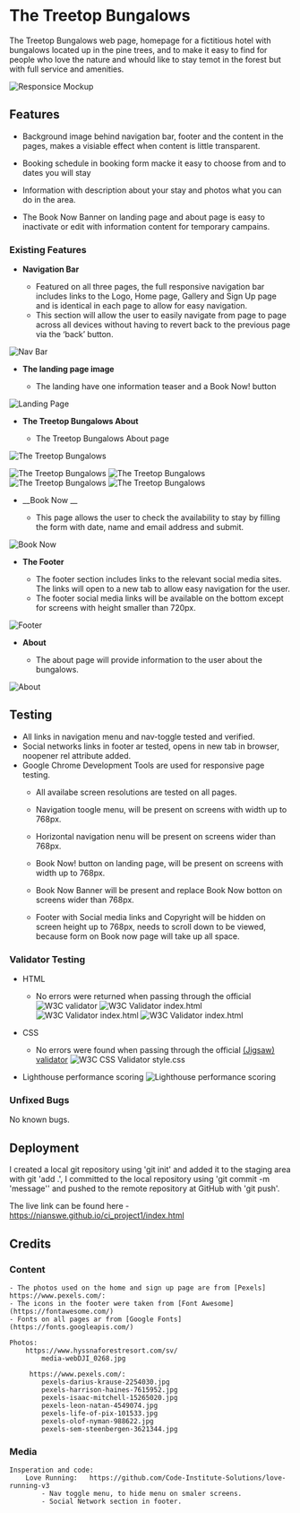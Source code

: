 # The Treetop Bungalows

The Treetop Bungalows web page, homepage for a fictitious hotel with bungalows located up in the pine trees, and to make it easy to find for people who love the nature and whould like to stay temot in the forest but with full service and amenities. 

![Responsice Mockup](https://github.com/nianswe/ci_project1/blob/main/assets/images/the_treetop_bungalows_mockup.png)

## Features 

- Background image behind navigation bar, footer and the content in the pages, makes a visiable effect when content is little transparent.

- Booking schedule in booking form macke it easy to choose from and to dates you will stay

- Information with description about your stay and photos what you can do in the area. 

- The Book Now Banner on landing page and about page is easy to inactivate or edit with information content for temporary campains.

### Existing Features

- __Navigation Bar__

  - Featured on all three pages, the full responsive navigation bar includes links to the Logo, Home page, Gallery and Sign Up page and is identical in each page to allow for easy navigation.
  - This section will allow the user to easily navigate from page to page across all devices without having to revert back to the previous page via the ‘back’ button. 

![Nav Bar](https://github.com/nianswe/ci_project1/blob/main/assets/images/the_treetop_bungalows_navbar.png)

- __The landing page image__

  - The landing have one information teaser and a Book Now! button
  

![Landing Page](https://github.com/nianswe/ci_project1/blob/main/assets/images/the_treetop_bungalows_landing.png)

- __The Treetop Bungalows About__

  - The Treetop Bungalows About page

![The Treetop Bungalows](https://github.com/nianswe/ci_project1/blob/main/assets/images/the_treetop_bungalows_about.png)

![The Treetop Bungalows](https://github.com/nianswe/ci_project1/blob/main/assets/images/about1.png)
![The Treetop Bungalows](https://github.com/nianswe/ci_project1/blob/main/assets/images/about2.png)
![The Treetop Bungalows](https://github.com/nianswe/ci_project1/blob/main/assets/images/about3.png)
![The Treetop Bungalows](https://github.com/nianswe/ci_project1/blob/main/assets/images/about4.png)

- __Book Now __

  - This page allows the user to check the availability to stay by filling the form with date, name and email address and submit.

![Book Now](https://github.com/nianswe/ci_project1/blob/main/assets/images/the_treetop_bungalows_booknow.png)

- __The Footer__ 

  - The footer section includes links to the relevant social media sites. The links will open to a new tab to allow easy navigation for the user. 
  - The footer social media links will be available on the bottom except for screens with height smaller than 720px.

![Footer](https://github.com/nianswe/ci_project1/blob/main/assets/images/the_treetop_bungalows_footer.png)

- __About__

  - The about page will provide information to the user about the bungalows. 
  
![About](https://github.com/nianswe/ci_project1/blob/main/assets/images/the_treetop_bungalows_about.png)

## Testing 

- All links in navigation menu and nav-toggle tested and verified.
- Social networks links in footer ar tested, opens in new tab in browser, noopener rel attribute added.
- Google Chrome Development Tools are used for responsive page testing.
    - All availabe screen resolutions are tested on all pages.

    - Navigation toogle menu, will be present on screens with width up to 768px.
    - Horizontal navigation nenu will be present on screens wider than 768px.

    - Book Now! button on landing page, will be present on screens with width up to 768px.
    - Book Now Banner will be present and replace Book Now botton on screens wider than 768px.

    - Footer with Social media links and Copyright will be hidden on screen height up to 768px, needs to scroll down to be viewed, because form on Book now page will take up all space.
  
### Validator Testing 

- HTML
  - No errors were returned when passing through the official
  ![W3C validator](https://validator.w3.org/nu/?doc=https%3A%2F%2Fnianswe.github.io%2Fci_project1%2F)
  ![W3C Validator index.html](https://github.com/nianswe/ci_project1/blob/main/assets/images/w3_val1.png)
  ![W3C Validator index.html](https://github.com/nianswe/ci_project1/blob/main/assets/images/w3_val2.png)
  ![W3C Validator index.html](https://github.com/nianswe/ci_project1/blob/main/assets/images/w3_val3.png)

- CSS
  - No errors were found when passing through the official [(Jigsaw) validator](https://jigsaw.w3.org/css-validator/validator?uri=https%3A%2F%2Fnianswe.github.io%2Fci_project1&profile=css3svg&usermedium=all&warning=1&vextwarning=&lang=en)
  ![W3C CSS Validator style.css](https://github.com/nianswe/ci_project1/blob/main/assets/images/w3_css_val.png)

- Lighthouse performance scoring
  ![Lighthouse performance scoring](https://github.com/nianswe/ci_project1/blob/main/assets/images/lighthouse.png)

### Unfixed Bugs

No known bugs.

## Deployment

I created a local git repository using 'git init' and added it to the staging area with git 'add .', I committed to the local repository  using 'git commit -m 'message'' and pushed to the remote repository at GitHub with 'git push'.

The live link can be found here - https://nianswe.github.io/ci_project1/index.html 

## Credits 

### Content 
    - The photos used on the home and sign up page are from [Pexels] https://www.pexels.com/:
    - The icons in the footer were taken from [Font Awesome](https://fontawesome.com/)
    - Fonts on all pages ar from [Google Fonts] (https://fonts.googleapis.com/)

    Photos: 
        https://www.hyssnaforestresort.com/sv/
            media-webDJI_0268.jpg
           
         https://www.pexels.com/:  
            pexels-darius-krause-2254030.jpg
            pexels-harrison-haines-7615952.jpg
            pexels-isaac-mitchell-15265020.jpg
            pexels-leon-natan-4549074.jpg
            pexels-life-of-pix-101533.jpg
            pexels-olof-nyman-988622.jpg
            pexels-sem-steenbergen-3621344.jpg

### Media

    Insperation and code:
        Love Running:   https://github.com/Code-Institute-Solutions/love-running-v3
            - Nav toggle menu, to hide menu on smaler screens.
            - Social Network section in footer.